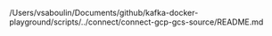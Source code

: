 /Users/vsaboulin/Documents/github/kafka-docker-playground/scripts/../connect/connect-gcp-gcs-source/README.md